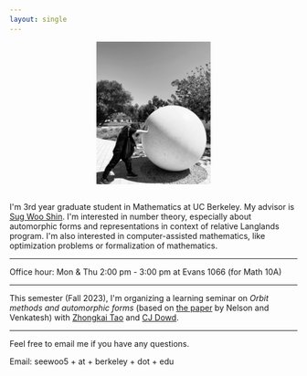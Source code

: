 ```yaml
---
layout: single
---
```


<figure>
<div style="text-align: center; margin-bottom: 2em">
<img src="assets/profile.jpeg" width="200" title="at Stanford"/>
</div>
</figure>


I'm 3rd year graduate student in Mathematics at UC Berkeley. My advisor is [Sug Woo Shin](https://math.berkeley.edu/~swshin/).
I'm interested in number theory, especially about automorphic forms and representations in context of relative Langlands program.
I'm also interested in computer-assisted mathematics, like optimization problems or formalization of mathematics.

---

Office hour: Mon & Thu 2:00 pm - 3:00 pm at Evans 1066 (for Math 10A)

---

This semester (Fall 2023), I'm organizing a learning seminar on *Orbit methods and automorphic forms* (based on [the paper](https://projecteuclid.org/journals/acta-mathematica/volume-226/issue-1/The-orbit-method-and-analysis-of-automorphic-forms/10.4310/ACTA.2021.v226.n1.a1.pdf) by Nelson and Venkatesh) with [Zhongkai Tao](https://math.berkeley.edu/~ztao/) and [CJ Dowd](https://math.berkeley.edu/~cjdowd/).

---

Feel free to email me if you have any questions.

Email: seewoo5 + at + berkeley + dot + edu